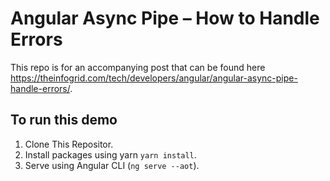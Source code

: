 # Angular Async Pipe – How to Handle Errors

This repo is for an accompanying post that can be found here <https://theinfogrid.com/tech/developers/angular/angular-async-pipe-handle-errors/>.

## To run this demo

1. Clone This Repositor.
2. Install packages using yarn `yarn install`.
3. Serve using Angular CLI (`ng serve --aot`).
